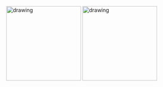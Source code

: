 
<img src="https://github.com/user-attachments/assets/0db89cb8-342c-453c-8967-38fdab0d532a" alt="drawing" style="width:200px;"/>






<img src="https://github.com/user-attachments/assets/baf1c8f0-ac46-4599-86de-aa1cd5276024" alt="drawing" style="width:200px;"/>
